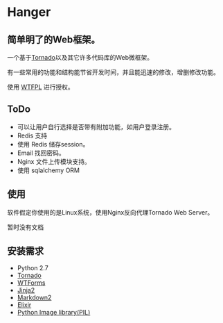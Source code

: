 # Hanger
## 简单明了的Web框架。

一个基于[Tornado](http://www.tornadoweb.org/)以及其它许多代码库的Web微框架。

有一些常用的功能和结构能节省开发时间，并且能迅速的修改，增删修改功能。

使用 [WTFPL](http://sam.zoy.org/wtfpl/COPYING) 进行授权。

## ToDo

* 可以让用户自行选择是否带有附加功能，如用户登录注册。
* Redis 支持
* 使用 Redis 储存session。
* Email 找回密码。
* Nginx 文件上传模块支持。
* 使用 sqlalchemy ORM

## 使用

软件假定你使用的是Linux系统，使用Nginx反向代理Tornado Web Server。

暂时没有文档

## 安装需求

* Python 2.7
* [Tornado](http://www.tornadoweb.org/)
* [WTForms](http://wtforms.simplecodes.com/docs/dev/)
* [Jinja2](http://jinja.pocoo.org/docs/)
* [Markdown2](https://github.com/trentm/python-markdown2)
* [Elixir](http://elixir.ematia.de/trac/wiki)
* [Python Image library(PIL)](http://www.pythonware.com/products/pil/)
